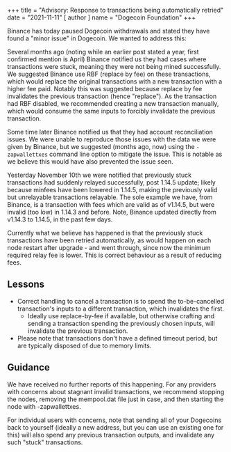 
+++
title = "Advisory: Response to transactions being automatically retried"
date = "2021-11-11"
[ author ]
  name = "Dogecoin Foundation"
+++

Binance has today paused Dogecoin withdrawals and stated they have found a "minor issue" in Dogecoin. We wanted to address this:

Several months ago (noting while an earlier post stated a year, first confirmed mention is April) Binance notified us they had cases where transactions were stuck, meaning they were not being mined successfully. We suggested Binance use RBF (replace by fee) on these transactions, which would replace the original transactions with a new transaction with a higher fee paid. Notably this was suggested because replace by fee invalidates the previous transaction (hence "replace"). As the transaction had RBF disabled, we recommended creating a new transaction manually, which would consume the same inputs to forcibly invalidate the previous transaction.

Some time later Binance notified us that they had account reconciliation issues. We were unable to reproduce those issues with the data we were given by Binance, but we suggested (months ago, now) using the `-zapwallettxes` command line option to mitigate the issue. This is notable as we believe this would have also prevented the issue seen.

Yesterday November 10th we were notified that previously stuck transactions had suddenly relayed successfully, post 1.14.5 update; likely because minfees have been lowered in 1.14.5, making the previously valid but unrelayable transactions relayable. The sole example we have, from Binance, is a transaction with fees which are valid as of v1.14.5, but were invalid (too low) in 1.14.3 and before. Note, Binance updated directly from v1.14.3 to 1.14.5, in the past few days.

Currently what we believe has happened is that the previously stuck transactions have been retried automatically, as would happen on each node restart after upgrade - and went through, since now the minimum required relay fee is lower. This is correct behaviour as a result of reducing fees.

## Lessons

* Correct handling to cancel a transaction is to spend the to-be-cancelled transaction's inputs to a different transaction, which invalidates the first.
  * Ideally use replace-by-fee if available, but otherwise crafting and sending a transaction spending the previously chosen inputs, will invalidate the previous transaction.
* Please note that transactions don't have a defined timeout period, but are typically disposed of due to memory limits.

## Guidance

We have received no further reports of this happening. For any providers with concerns about stagnant invalid transactions, we recommend stopping the nodes, removing the mempool.dat file just in case, and then starting the node with -zapwallettxes.

For individual users with concerns, note that sending all of your Dogecoins back to yourself (ideally a new address, but you can use an existing one for this) will also spend any previous transaction outputs, and invalidate any such "stuck" transactions.

